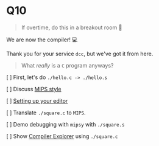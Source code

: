 Q10
==========================================

> If overtime, do this in a breakout room 💃 

We are now the compiler! 💻

Thank you for your service `dcc`,
but we've got it from here.

> What _really_ is a `C` program anyways?

[ ] First, let's do `./hello.c -> ./hello.s`

[ ] Discuss [MIPS style](https://wiki.jashankj.space/Scribblings/BetterAssembly/)

[ ] [Setting up your editor](https://cgi.cse.unsw.edu.au/~cs1521/21T3/resources/mips-editors.html)

[ ] Translate `./square.c` to `MIPS`.

[ ] Demo debugging with `mipsy` with `./square.s`

[ ] Show [Compiler Explorer](https://godbolt.org/) using `./square.c`
